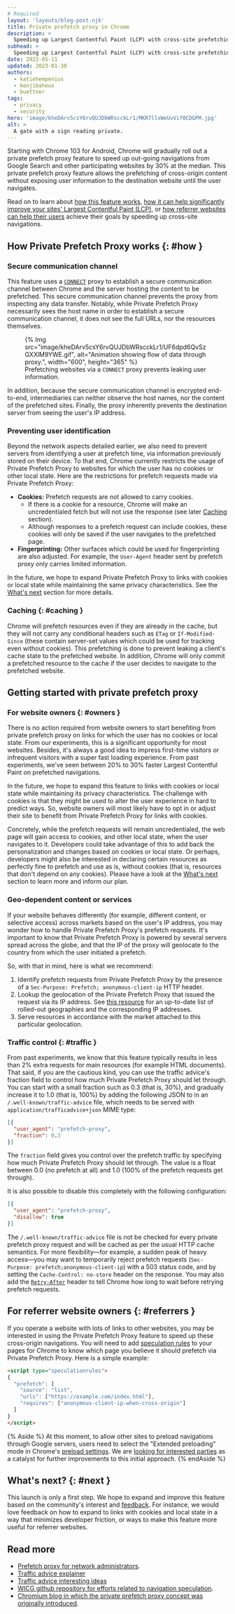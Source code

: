 ```yaml
---
# Required
layout: 'layouts/blog-post.njk'
title: Private prefetch proxy in Chrome
description: >
  Speeding up Largest Contentful Paint (LCP) with cross-site prefetching.
subhead: >
  Speeding up Largest Contentful Paint (LCP) with cross-site prefetching.
date: 2022-05-11
updated: 2023-01-30
authors:
  - katiehempenius
  - kenjibaheux
  - buettner
tags:
  - privacy
  - security
hero: 'image/kheDArv5csY6rvQUJDbWRscckLr1/MKR7llxWeUvVif0CDGPM.jpg'
alt: >
  A gate with a sign reading private.
---
```


Starting with Chrome 103 for Android, Chrome will gradually roll out a private prefetch proxy feature to speed up out-going navigations from Google Search and other participating websites by 30% at the median. This private prefetch proxy feature allows the prefetching of cross-origin content without exposing user information to the destination website until the user navigates.

Read on to learn about [how this feature works](#how), [how it can help significantly improve your sites' Largest Contentful Paint (LCP)](#owners), or [how referrer websites can help their users](#referrers) achieve their goals by speeding up cross-site navigations.

## How Private Prefetch Proxy works {: #how }

### Secure communication channel

This feature uses a [`CONNECT`](https://tools.ietf.org/html/rfc7231#section-4.3.6) proxy to establish a secure communication channel between Chrome and the server hosting the content to be prefetched. This secure communication channel prevents the proxy from inspecting any data transfer. Notably, while Private Prefetch Proxy necessarily sees the host name in order to establish a secure communication channel, it does not see the full URLs, nor the resources themselves.

<figure>
{% Img src="image/kheDArv5csY6rvQUJDbWRscckLr1/UF6dpd6QvSzGXXlM9YWE.gif", alt="Animation showing flow of data through proxy.", width="600", height="365" %}
  <figcaption>Prefetching websites via a <code>CONNECT</code> proxy prevents leaking user information.</figcaption>
</figure>

In addition, because the secure communication channel is encrypted end-to-end, intermediaries can neither observe the host names, nor the content of the prefetched sites. Finally, the proxy inherently prevents the destination server from seeing the user's IP address.

### Preventing user identification

Beyond the network aspects detailed earlier, we also need to prevent servers from identifying a user at prefetch time, via information previously stored on their device. To that end, Chrome currently restricts the usage of Private Prefetch Proxy to websites for which the user has no cookies or other local state. Here are the restrictions for prefetch requests made via Private Prefetch Proxy:

- **Cookies:** Prefetch requests are not allowed to carry cookies.
  - If there is a cookie for a resource, Chrome will make an uncredentialed fetch but will not use the response (see later [Caching](#caching) section).
  - Although responses to a prefetch request can include cookies, these cookies will only be saved if the user navigates to the prefetched page.
- **Fingerprinting:** Other surfaces which could be used for fingerprinting are also adjusted. For example, the `User-Agent` header sent by prefetch proxy only carries limited information.

In the future, we hope to expand Private Prefetch Proxy to links with cookies or local state while maintaining the same privacy characteristics. See the [What's next](#next) section for more details.

### Caching {: #caching }

Chrome will prefetch resources even if they are already in the cache, but they will not carry any conditional headers such as `ETag` or `If-Modified-Since` (these contain server-set values which could be used for tracking even without cookies). This prefetching is done to prevent leaking a client's cache state to the prefetched website. In addition, Chrome will only commit a prefetched resource to the cache if the user decides to navigate to the prefetched website.

## Getting started with private prefetch proxy

### For website owners {: #owners }

There is no action required from website owners to start benefiting from private prefetch proxy on links for which the user has no cookies or local state. From our experiments, this is a significant opportunity for most websites. Besides, it's always a good idea to impress first-time visitors or infrequent visitors with a super fast loading experience. From past experiments, we’ve seen between 20% to 30% faster Largest Contentful Paint on prefetched navigations.

In the future, we hope to expand this feature to links with cookies or local state while maintaining its privacy characteristics. The challenge with cookies is that they might be used to alter the user experience in hard to predict ways. So, website owners will most likely have to opt in or adjust their site to benefit from Private Prefetch Proxy for links with cookies.

Concretely, while the prefetch requests will remain uncredentialed, the web page will gain access to cookies, and other local state, when the user navigates to it. Developers could take advantage of this to add back the personalization and changes based on cookies or local state. Or perhaps, developers might also be interested in declaring certain resources as perfectly fine to prefetch and use as is, without cookies (that is, resources that don't depend on any cookies). Please have a look at the [What's next](#next) section to learn more and inform our plan.

### Geo-dependent content or services

If your website behaves differently (for example, different content, or selective access) across markets based on the user's IP address, you may wonder how to handle Private Prefetch Proxy's prefetch requests. It's important to know that Private Prefetch Proxy is powered by several servers spread across the globe, and that the IP of the proxy will geolocate to the country from which the user initiated a prefetch.

So, with that in mind, here is what we recommend:

1. Identify prefetch requests from Private Prefetch Proxy by the presence of a `Sec-Purpose: Prefetch; anonymous-client-ip` HTTP header.
1. Lookup the geolocation of the Private Prefetch Proxy that issued the request via its IP address. See [this resource](https://www.gstatic.com/chrome/prefetchproxy/prefetch_proxy_geofeed) for an up-to-date list of rolled-out geographies and the corresponding IP addresses.
1. Serve resources in accordance with the market attached to this particular geolocation.

### Traffic control {: #traffic }

From past experiments, we know that this feature typically results in less than 2% extra requests for main resources (for example HTML documents). That said, if you are the cautious kind, you can use the traffic advice's fraction field to control how much Private Prefetch Proxy should let through. You can start with a small fraction such as 0.3 (that is, 30%), and gradually increase it to 1.0 (that is, 100%) by adding the following JSON to in an `/.well-known/traffic-advice` file, which needs to be served with `application/trafficadvice+json` MIME type:

```json
[{
  "user_agent": "prefetch-proxy",
  "fraction": 0.3
}]
```

The `fraction` field gives you control over the prefetch traffic by specifying how much Private Prefetch Proxy should let through. The value is a float between 0.0 (no prefetch at all) and 1.0 (100% of the prefetch requests get through).

It is also possible to disable this completely with the following configuration:

```json
[{
  "user_agent": "prefetch-proxy",
  "disallow": true
}]
```

The `/.well-known/traffic-advice` file is not be checked for every private prefetch proxy request and will be cached as per the usual HTTP cache semantics. For more flexibility—for example, a sudden peak of heavy access—you may want to temporarily reject prefetch requests (`Sec-Purpose: prefetch;anonymous-client-ip`) with a 503 status code, and by setting the `Cache-Control: no-store` header on the response. You may also add the [`Retry-After`](https://tools.ietf.org/html/rfc7231#section-6.6.4) header to tell Chrome how long to wait before retrying prefetch requests.

## For referrer website owners {: #referrers }

If you operate a website with lots of links to other websites, you may be interested in using the Private Prefetch Proxy feature to speed up these cross-origin navigations. You will need to add [speculation rules](/blog/prerender-pages/#using-the-speculation-rules-api-to-prerender-pages) to your pages for Chrome to know which page you believe it should prefetch via Private Prefetch Proxy. Here is a simple example:

```html
<script type="speculationrules">
{
  "prefetch": [
    "source": "list",
    "urls": ["https://example.com/index.html"],
    "requires": ["anonymous-client-ip-when-cross-origin"]
  ]
}
</script>
```

{% Aside %}
At this moment, to allow other sites to preload navigations through Google servers, users need to select the "Extended preloading" mode in Chrome's [preload settings](https://support.google.com/chrome/answer/1385029?hl=en&co=GENIE.Platform%3DAndroid). We are [looking for interested parties](https://github.com/WICG/nav-speculation/issues/) as a catalyst for further improvements to this initial approach.
{% endAside %}

## What's next? {: #next }

This launch is only a first step. We hope to expand and improve this feature based on the community's interest and [feedback](https://github.com/WICG/nav-speculation/issues/). For instance, we would love feedback on how to expand to links with cookies and local state in a way that minimizes developer friction, or ways to make this feature more useful for referrer websites.

## Read more

- [Prefetch proxy for network administrators](/multidevice/private-prefetch-proxy-for-network-admins).
- [Traffic advice explainer](https://github.com/buettner/private-prefetch-proxy/blob/main/traffic-advice.md)
- [Traffic advice interesting ideas](https://buettner.github.io/private-prefetch-proxy/traffic-advice.html)
- [WICG github repository for efforts related to navigation speculation](https://github.com/WICG/nav-speculation/).
- [Chromium blog in which the private prefetch proxy concept was originally introduced](https://blog.chromium.org/2020/12/continuing-our-journey-to-bring-instant.html).
